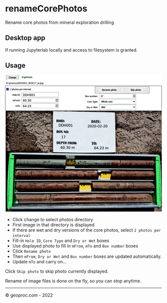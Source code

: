 # renameCorePhotos
Rename core photos from mineral exploration drilling

## Desktop app

If running Jupyterlab locally and access to filesystem is granted.

## Usage

<img src="img/renamecore.jpg" width="600" />

- Click change to select photos directory
- First image in that directory is displayed
- If there are wet and dry versions of the core photos, select `2 photos per interval`
- Fill-in `Hole ID`, `Core Type` and `Dry or Wet` boxes
- Use displayed photo to fill in `mFrom`, `mTo` and `Box number` boxes
- Click `Rename photo`
- Then `mFrom`, `Dry or Wet` and `Box number` boxes are updated automatically.
- Update `mTo` and carry on...

Click `Skip photo` to skip photo currently displayed.

Rename of image files is done on the fly, so you can stop anytime.

---
© geoproc.com - 2022
